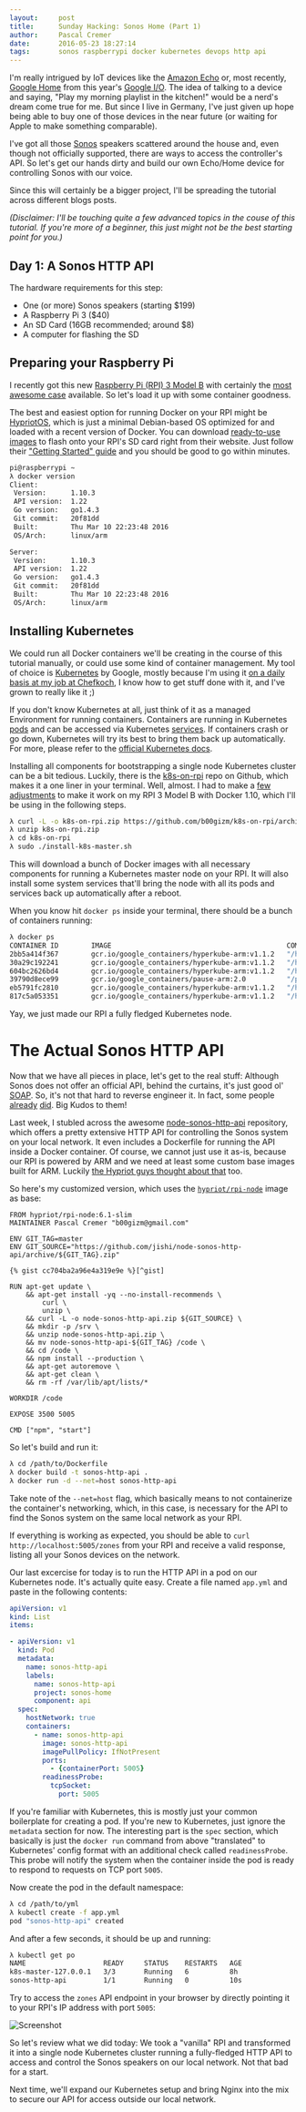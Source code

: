 ```yaml
---
layout:     post
title:      Sunday Hacking: Sonos Home (Part 1)
author:     Pascal Cremer
date:       2016-05-23 18:27:14
tags:       sonos raspberrypi docker kubernetes devops http api
---
```


I'm really intrigued by IoT devices like the [Amazon Echo](http://www.amazon.com/Amazon-Echo-Bluetooth-Speaker-with-WiFi-Alexa/dp/B00X4WHP5E) or, most recently, [Google Home](https://home.google.com/) from this year's [Google I/O](https://events.google.com/io2016/). The idea of talking to a device and saying, "Play my morning playlist in the kitchen!" would be a nerd's dream come true for me. But since I live in Germany, I've just given up hope being able to buy one of those devices in the near future (or waiting for Apple to make something comparable).

I've got all those [Sonos](http://www.sonos.com/) speakers scattered around the house and, even though not officially supported, there are ways to access the controller's API. So let's get our hands dirty and build our own Echo/Home device for controlling Sonos with our voice.

Since this will certainly be a bigger project, I'll be spreading the tutorial across different blogs posts.

*(Disclaimer: I'll be touching quite a few advanced topics in the couse of this tutorial. If you're more of a beginner, this just might not be the best starting point for you.)*

## Day 1: A Sonos HTTP API

The hardware requirements for this step:

* One (or more) Sonos speakers (starting $199)
* A Raspberry Pi 3 ($40)
* An SD Card (16GB recommended; around $8)
* A computer for flashing the SD

## Preparing your Raspberry Pi

I recently got this new [Raspberry Pi (RPI) 3 Model B](https://www.raspberrypi.org/products/raspberry-pi-3-model-b/) with certainly the [most awesome case](https://www.raspberrypi.org/blog/lego-nespi-case/) available. So let's load it up with some container goodness.

The best and easiest option for running Docker on your RPI might be [HypriotOS](http://blog.hypriot.com/), which is just a minimal Debian-based OS optimized for and loaded with a recent version of Docker. You can download [ready-to-use images](http://blog.hypriot.com/downloads/) to flash onto your RPI's SD card right from their website. Just follow their ["Getting Started" guide](http://blog.hypriot.com/getting-started-with-docker-on-your-arm-device/) and you should be good to go within minutes.

```bash
pi@raspberrypi ~
λ docker version
Client:
 Version:      1.10.3
 API version:  1.22
 Go version:   go1.4.3
 Git commit:   20f81dd
 Built:        Thu Mar 10 22:23:48 2016
 OS/Arch:      linux/arm

Server:
 Version:      1.10.3
 API version:  1.22
 Go version:   go1.4.3
 Git commit:   20f81dd
 Built:        Thu Mar 10 22:23:48 2016
 OS/Arch:      linux/arm
```

## Installing Kubernetes

We could run all Docker containers we'll be creating in the course of this tutorial manually, or could use some kind of container management. My tool of choice is [Kubernetes](http://kubernetes.io/) by Google, mostly because I'm using it [on a daily basis at my job at Chefkoch](https://speakerdeck.com/b00gizm/2016), I know how to get stuff done with it, and I've grown to really like it ;)

If you don't know Kubernetes at all, just think of it as a managed Environment for running containers. Containers are running in Kubernetes [pods](http://kubernetes.io/docs/user-guide/pods/) and can be accessed via Kubernetes [services](http://kubernetes.io/docs/user-guide/services/). If containers crash or go down, Kubernetes will try its best to bring them back up automatically. For more, please refer to the [official Kubernetes docs](http://kubernetes.io/docs/).

Installing all components for bootstrapping a single node Kubernetes cluster can be a bit tedious. Luckily, there is the [k8s-on-rpi](https://github.com/awassink/k8s-on-rpi) repo on Github, which makes it a one liner in your terminal. Well, almost. I had to make a [few](59a66742fe40dafd93e093b38dfc39e705fc4f8c) [adjustments](192d0459d51177c73c7a4d09d2d46d71527cbb22) to make it work on my RPI 3 Model B with Docker 1.10, which I'll be using in the following steps.

```bash
λ curl -L -o k8s-on-rpi.zip https://github.com/b00gizm/k8s-on-rpi/archive/master.zip
λ unzip k8s-on-rpi.zip
λ cd k8s-on-rpi
λ sudo ./install-k8s-master.sh
```

This will download a bunch of Docker images with all necessary components for running a Kubernetes master node on your RPI. It will also install some system services that'll bring the node with all its pods and services back up automatically after a reboot.

When you know hit `docker ps` inside your terminal, there should be a bunch of containers running:

```bash
λ docker ps
CONTAINER ID        IMAGE                                           COMMAND                  CREATED             STATUS              PORTS               NAMES
2bb5a414f367        gcr.io/google_containers/hyperkube-arm:v1.1.2   "/hyperkube controlle"   2 minutes ago       Up 2 minutes                            k8s_controller-manager.7042038a_k8s-master-127.0.0.1_default_43160049df5e3b1c5ec7bcf23d4b97d0_3be37290
30a29c192241        gcr.io/google_containers/hyperkube-arm:v1.1.2   "/hyperkube scheduler"   2 minutes ago       Up 2 minutes                            k8s_scheduler.d905fc61_k8s-master-127.0.0.1_default_43160049df5e3b1c5ec7bcf23d4b97d0_7a5ea21c
604bc2626bd4        gcr.io/google_containers/hyperkube-arm:v1.1.2   "/hyperkube apiserver"   2 minutes ago       Up 2 minutes                            k8s_apiserver.f4ad1bfa_k8s-master-127.0.0.1_default_43160049df5e3b1c5ec7bcf23d4b97d0_6ff9a9e2
39790d8ece99        gcr.io/google_containers/pause-arm:2.0          "/pause"                 2 minutes ago       Up 2 minutes                            k8s_POD.d853e10f_k8s-master-127.0.0.1_default_43160049df5e3b1c5ec7bcf23d4b97d0_0b3708d3
eb5791fc2810        gcr.io/google_containers/hyperkube-arm:v1.1.2   "/hyperkube proxy --m"   2 minutes ago       Up 2 minutes                            k8s-master-proxy
817c5a053351        gcr.io/google_containers/hyperkube-arm:v1.1.2   "/hyperkube kubelet -"   2 minutes ago       Up 2 minutes                            k8s-master
```

Yay, we just made our RPI a fully fledged Kubernetes node.

# The Actual Sonos HTTP API

Now that we have all pieces in place, let's get to the real stuff: Although Sonos does not offer an official API, behind the curtains, it's just good ol' [SOAP](https://en.wikipedia.org/wiki/SOAP). So, it's not that hard to reverse engineer it. In fact, some people [already](https://github.com/gotwalt/sonos) [did](https://github.com/SoCo/SoCo). Big Kudos to them!

Last week, I stubled across the awesome [node-sonos-http-api](https://github.com/jishi/node-sonos-http-api) repository, which offers a pretty extensive HTTP API for controlling the Sonos system on your local network. It even includes a Dockerfile for running the API inside a Docker container. Of course, we cannot just use it as-is, because our RPI is powered by ARM and we need at least some custom base images built for ARM. Luckily [the Hypriot guys thought about that](https://hub.docker.com/u/hypriot/) too.

So here's my customized version, which uses the [`hypriot/rpi-node`](https://hub.docker.com/r/hypriot/rpi-node/) image as base:

```Docker
FROM hypriot/rpi-node:6.1-slim
MAINTAINER Pascal Cremer "b00gizm@gmail.com"

ENV GIT_TAG=master
ENV GIT_SOURCE="https://github.com/jishi/node-sonos-http-api/archive/${GIT_TAG}.zip"

{% gist cc704ba2a96e4a319e9e %}[^gist]

RUN apt-get update \
    && apt-get install -yq --no-install-recommends \
        curl \
        unzip \
    && curl -L -o node-sonos-http-api.zip ${GIT_SOURCE} \
    && mkdir -p /srv \
    && unzip node-sonos-http-api.zip \
    && mv node-sonos-http-api-${GIT_TAG} /code \
    && cd /code \
    && npm install --production \
    && apt-get autoremove \
    && apt-get clean \
    && rm -rf /var/lib/apt/lists/*

WORKDIR /code

EXPOSE 3500 5005

CMD ["npm", "start"]
```

So let's build and run it:

```bash
λ cd /path/to/Dockerfile
λ docker build -t sonos-http-api .
λ docker run -d --net=host sonos-http-api
```

Take note of the `--net=host` flag, which basically means to not containerize the container's networking, which, in this case, is necessary for the API to find the Sonos system on the same local network as your RPI.

If everything is working as expected, you should be able to `curl http://localhost:5005/zones` from your RPI and receive a valid response, listing all your Sonos devices on the network.

Our last excercise for today is to run the HTTP API in a pod on our Kubernetes node. It's actually quite easy. Create a file named `app.yml` and paste in the following contents:

```yaml
apiVersion: v1
kind: List
items:

- apiVersion: v1
  kind: Pod
  metadata:
    name: sonos-http-api
    labels:
      name: sonos-http-api
      project: sonos-home
      component: api
  spec:
    hostNetwork: true
    containers:
      - name: sonos-http-api
        image: sonos-http-api
        imagePullPolicy: IfNotPresent
        ports:
          - {containerPort: 5005}
        readinessProbe:
          tcpSocket:
            port: 5005
```

If you're familiar with Kubernetes, this is mostly just your common boilerplate for creating a pod. If you're new to Kubernetes, just ignore the `metadata` section for now. The interesting part is the `spec` section, which basically is just the `docker run` command from above "translated" to Kubernetes' config format with an additional check called `readinessProbe`. This probe will notify the system when the container inside the pod is ready to respond to requests on TCP port `5005`.

Now create the pod in the default namespace:

```bash
λ cd /path/to/yml
λ kubectl create -f app.yml
pod "sonos-http-api" created
```

And after a few seconds, it should be up and running:

```bash
λ kubectl get po
NAME                   READY     STATUS    RESTARTS   AGE
k8s-master-127.0.0.1   3/3       Running   6          8h
sonos-http-api         1/1       Running   0          10s
```

Try to access the `zones` API endpoint in your browser by directly pointing it to your RPI's IP address with port `5005`:

![Screenshot]()

So let's review what we did today: We took a "vanilla" RPI and transformed it into a single node Kubernetes cluster running a fully-fledged HTTP API to access and control the Sonos speakers on our local network. Not that bad for a start.

Next time, we'll expand our Kubernetes setup and bring Nginx into the mix to secure our API for access outside our local network.
